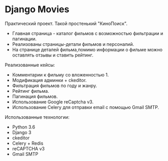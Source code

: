 # Django Movies
Практический проект. Такой простенький "КиноПоиск".
* Главная страница - каталог фильмов с возможностью фильтрации и пагинации.
* Реализованы страницы-детали фильмов и персоналий. 
* На странице деталей фильма,помимо информации о фильме можно оставлять отзывы и ставить рейтинг.

Реализованные кейсы:
* Комментарии к фильму со вложенностью 1.
* Модификация админки + ckeditor.
* Фильтрация фильмов по году и жанру.
* Рейтинг фильма.
* Пагинация фильмов.
* Использование Google reCaptcha v3.
* Использование Celery для отправки email с помощью Gmail SMTP.

Использованные технологии:
* Python 3.6
* Django 3
* ckeditor
* Celery + Redis
* reCAPTCHA v3
* Gmail SMTP